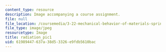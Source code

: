 ```yaml
---
content_type: resource
description: Image accompanying a course assignment.
file: null
file_location: /coursemedia/3-22-mechanical-behavior-of-materials-spring-2008/61989447637a38d53326e9fdb5610bac_radiation_pic1.jpg
file_type: image/jpeg
resourcetype: Image
title: radiation_pic1
uid: 61989447-637a-38d5-3326-e9fdb5610bac
---
```

